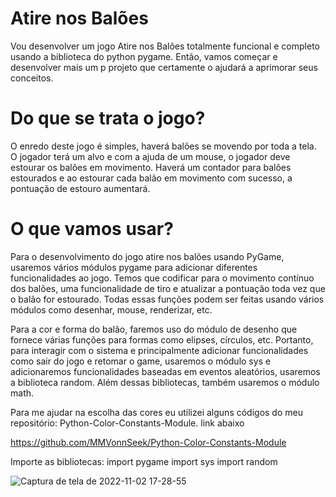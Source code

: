 # Atire nos Balões

Vou desenvolver um jogo Atire nos Balões totalmente funcional e completo usando a biblioteca do python pygame. Então, vamos começar e desenvolver mais um p
projeto que certamente o ajudará a aprimorar seus conceitos.

# Do que se trata o jogo?

O enredo deste jogo é simples, haverá balões se movendo por toda a tela. O jogador terá um alvo e com a ajuda de um mouse, o jogador deve estourar os balões em movimento. Haverá um contador para balões estourados e ao estourar cada balão em movimento com sucesso, a pontuação de estouro aumentará.

# O que vamos usar?

Para o desenvolvimento do jogo atire nos balões usando PyGame, usaremos vários módulos pygame para adicionar diferentes funcionalidades ao jogo. Temos que codificar para o movimento contínuo dos balões, uma funcionalidade de tiro e atualizar a pontuação toda vez que o balão for estourado. Todas essas funções podem ser feitas usando vários módulos como desenhar, mouse, renderizar, etc.

Para a cor e forma do balão, faremos uso do módulo de desenho que fornece várias funções para formas como elipses, círculos, etc. Portanto, para interagir com o sistema e principalmente adicionar funcionalidades como sair do jogo e retomar o game, usaremos o módulo sys e adicionaremos funcionalidades baseadas em eventos aleatórios, usaremos a biblioteca random. Além dessas bibliotecas, também usaremos o módulo math.

Para me ajudar na escolha das cores eu utilizei alguns códigos do meu repositório: Python-Color-Constants-Module. link abaixo

https://github.com/MMVonnSeek/Python-Color-Constants-Module

Importe as bibliotecas:
import pygame
import sys
import random

![Captura de tela de 2022-11-02 17-28-55](https://user-images.githubusercontent.com/89359847/199596130-4d39d6ef-9671-4247-8ea8-0927dfa8c6d6.png)
